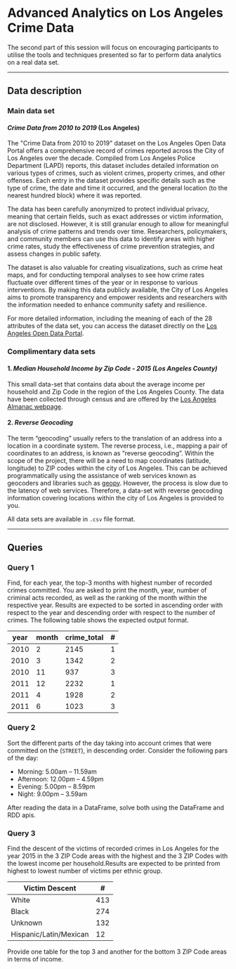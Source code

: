 # Advanced Analytics on Los Angeles Crime Data

The second part of this session will focus on encouraging participants to utilise the tools and techniques presented so far to perform data analytics on a real data set.
___
## Data description
### Main data set
#### _Crime Data from 2010 to 2019_ (Los Angeles) 
The "Crime Data from 2010 to 2019" dataset on the Los Angeles Open Data Portal offers a comprehensive record of crimes reported across the City of Los Angeles over the decade. Compiled from Los Angeles Police Department (LAPD) reports, this dataset includes detailed information on various types of crimes, such as violent crimes, property crimes, and other offenses. Each entry in the dataset provides specific details such as the type of crime, the date and time it occurred, and the general location (to the nearest hundred block) where it was reported.

The data has been carefully anonymized to protect individual privacy, meaning that certain fields, such as exact addresses or victim information, are not disclosed. However, it is still granular enough to allow for meaningful analysis of crime patterns and trends over time. Researchers, policymakers, and community members can use this data to identify areas with higher crime rates, study the effectiveness of crime prevention strategies, and assess changes in public safety.

The dataset is also valuable for creating visualizations, such as crime heat maps, and for conducting temporal analyses to see how crime rates fluctuate over different times of the year or in response to various interventions. By making this data publicly available, the City of Los Angeles aims to promote transparency and empower residents and researchers with the information needed to enhance community safety and resilience.

For more detailed information, including the meaning of each of the 28 attributes of the data set,  you can access the dataset directly on the [Los Angeles Open Data Portal](https://data.lacity.org/Public-Safety/Crime-Data-from-2010-to-2019/63jg-8b9z/about_data).

### Complimentary data sets 
#### 1. _Median Household Income by Zip Code - 2015 (Los Angeles County)_
This small data-set that contains data about the average income per household and Zip Code in the region of the Los
Angeles County. The data have been collected through census and are offered by the [Los Angeles Almanac webpage](http://www.laalmanac.com/employment/em12c_2015.php).

#### 2. _Reverse Geocoding_
The term “geocoding” usually refers to the translation of an address into a location in a coordinate system. The reverse process, i.e., mapping a pair of coordinates to
an address, is known as “reverse geocoding”. Within the scope of the project, there will be a need to map coordinates (latitude, longitude) to ZIP codes within the city of Los Angeles. This
can be achieved programmatically using the assistance of web services known as geocoders and libraries such as [geopy](https://geopy.readthedocs.io/en/stable/##module-geopy.geocoders). However, the process is slow due to the latency of web services.
Therefore, a data-set with reverse geocoding information covering locations within the city of Los Angeles is provided to you.


All data sets are available in `.csv` file format.
___
## Queries
### Query 1
Find, for each year, the top-3 months with highest number of recorded crimes committed. You are asked to print the month, year, number of criminal acts recorded, as well as the ranking of the month within the respective year. Results are expected to be sorted in ascending order with respect to the year and descending order with respect to the number of crimes. The following table shows the expected output format.


| year | month | crime_total | #   |
|------|-------|-------------|-----|
| 2010 | 2     | 2145        | 1   |
| 2010 | 3     | 1342        | 2   |
| 2010 | 11    | 937         | 3   |
| 2011 | 12    | 2232        | 1   |
| 2011 | 4     | 1928        | 2   |
| 2011 | 6     | 1023        | 3   |


### Query 2
Sort the different parts of the day taking into account crimes that were committed on the (`STREET`), in descending order. Consider the following pars of the day:
 - Morning: 5.00am – 11.59am  
 - Afternoon: 12.00pm – 4.59pm
 - Evening: 5.00pm – 8.59pm
 - Night: 9.00pm – 3.59am

After reading the data in a DataFrame, solve both using the DataFrame and RDD apis.


### Query 3
Find the descent of the victims of recorded crimes in Los Angeles for the year 2015 in the 3 ZIP Code areas with the highest and the 3 ZIP Codes with the lowest income per household.Results are expected to be printed from highest to lowest number of victims per ethnic group.

| Victim Descent | #   |
|----------------|-----|
| White           | 413 |
| Black           | 274 |
| Unknown           | 132 |
| Hispanic/Latin/Mexican           | 12  |

Provide one table for the top 3 and another for the bottom 3 ZIP Code areas in terms of income.
